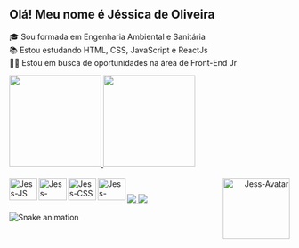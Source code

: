 ## **Olá! Meu nome é Jéssica de Oliveira**
 
🎓 Sou formada em Engenharia Ambiental e Sanitária
<br>
📚 Estou estudando HTML, CSS, JavaScript e ReactJs
<br>
👩‍💻 Estou em busca de oportunidades na área de Front-End Jr


<div>
 <a href="https://github.com/OliveiraJess">
 <img height="165em" src="https://github-readme-stats.vercel.app/api?username=OliveiraJess&show_icons=true&theme=dracula&include_all_commits=true&count_private=true"/> 
 <img height="165em" src="https://github-readme-stats.vercel.app/api/top-langs/?username=OliveiraJess&layout=compact&langs_count=16&theme=dracula"/>
 </a>
</div>



 <div style="display: inline_block"><br>
<div align="left">
   <img align="left" height="40" width="50" alt="Jess-JS" src="https://cdn.jsdelivr.net/gh/devicons/devicon/icons/javascript/javascript-original.svg" />
   <img align="left" height="40" width="50" alt="Jess-HTML" src="https://cdn.jsdelivr.net/gh/devicons/devicon/icons/html5/html5-original.svg" />
   <img align="left" height="40" width="50" alt="Jess-CSS" src="https://cdn.jsdelivr.net/gh/devicons/devicon/icons/css3/css3-original.svg" />
   <img align="left" height="40" width="50" alt="Jess-React" src="https://cdn.jsdelivr.net/gh/devicons/devicon/icons/react/react-original.svg" />  
</div>
 <div  align="right" >
   <img align="right" height="110" width="120" alt="Jess-Avatar" src="https://i.picasion.com/pic92/1c0b7b5d00a6e920ce3b5774db36b962.gif"/>
 </div>
 </div>

 
 ##
 
 <div>
  <a href="https://www.linkedin.com/in/jessica-de-oliveira/" target="_blank">
  <img src="https://img.shields.io/badge/LinkedIn-0077B5?style=for-the-badge&logo=linkedin&logoColor=white" target="_blank" />
  </a>
  <a href="https://www.instagram.com/jeh_deoliveira/" target="_blank">
  <img src="https://img.shields.io/badge/Instagram-E4405F?style=for-the-badge&logo=instagram&logoColor=white" target="_blank"/>
  </a>
 </div>
   
  
  ![Snake animation](https://github.com/OliveiraJess/OliveiraJess/blob/output/github-contribution-grid-snake.svg)
  
